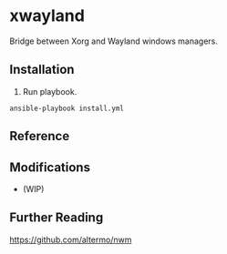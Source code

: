 # xwayland

Bridge between Xorg and Wayland windows managers.

## Installation


1. Run playbook.

```
ansible-playbook install.yml
````

## Reference

## Modifications

* (WIP)

## Further Reading

https://github.com/altermo/nwm
